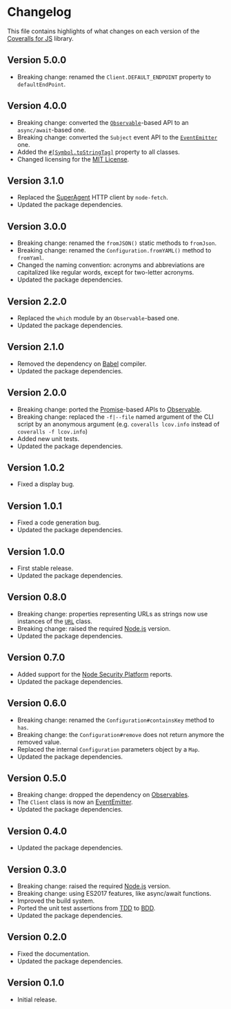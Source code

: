 # Changelog
This file contains highlights of what changes on each version of the [Coveralls for JS](https://github.com/cedx/coveralls.js) library.

## Version 5.0.0
- Breaking change: renamed the `Client.DEFAULT_ENDPOINT` property to `defaultEndPoint`.

## Version 4.0.0
- Breaking change: converted the [`Observable`](http://reactivex.io/intro.html)-based API to an `async/await`-based one.
- Breaking change: converted the `Subject` event API to the [`EventEmitter`](https://nodejs.org/api/events.html) one.
- Added the [`#[Symbol.toStringTag]`](https://developer.mozilla.org/en-US/docs/Web/JavaScript/Reference/Global_Objects/Symbol/toStringTag) property to all classes.
- Changed licensing for the [MIT License](https://opensource.org/licenses/MIT).

## Version 3.1.0
- Replaced the [SuperAgent](https://visionmedia.github.io/superagent) HTTP client by `node-fetch`.
- Updated the package dependencies.

## Version 3.0.0
- Breaking change: renamed the `fromJSON()` static methods to `fromJson`.
- Breaking change: renamed the `Configuration.fromYAML()` method to `fromYaml`.
- Changed the naming convention: acronyms and abbreviations are capitalized like regular words, except for two-letter acronyms.
- Updated the package dependencies.

## Version 2.2.0
- Replaced the `which` module by an `Observable`-based one.
- Updated the package dependencies.

## Version 2.1.0
- Removed the dependency on [Babel](https://babeljs.io) compiler.
- Updated the package dependencies.

## Version 2.0.0
- Breaking change: ported the [Promise](https://developer.mozilla.org/en-US/docs/Web/JavaScript/Reference/Global_Objects/Promise)-based APIs to [Observable](http://reactivex.io/intro.html).
- Breaking change: replaced the `-f|--file` named argument of the CLI script by an anonymous argument (e.g. `coveralls lcov.info` instead of `coveralls -f lcov.info`)
- Added new unit tests.
- Updated the package dependencies.

## Version 1.0.2
- Fixed a display bug.

## Version 1.0.1
- Fixed a code generation bug.
- Updated the package dependencies.

## Version 1.0.0
- First stable release.
- Updated the package dependencies.

## Version 0.8.0
- Breaking change: properties representing URLs as strings now use instances of the [`URL`](https://developer.mozilla.org/en-US/docs/Web/API/URL) class.
- Breaking change: raised the required [Node.js](https://nodejs.org) version.
- Updated the package dependencies.

## Version 0.7.0
- Added support for the [Node Security Platform](https://nodesecurity.io) reports.
- Updated the package dependencies.

## Version 0.6.0
- Breaking change: renamed the `Configuration#containsKey` method to `has`.
- Breaking change: the `Configuration#remove` does not return anymore the removed value.
- Replaced the internal `Configuration` parameters object by a `Map`.
- Updated the package dependencies.

## Version 0.5.0
- Breaking change: dropped the dependency on [Observables](http://reactivex.io/intro.html).
- The `Client` class is now an [EventEmitter](https://nodejs.org/api/events.html#events_class_eventemitter).
- Updated the package dependencies.

## Version 0.4.0
- Updated the package dependencies.

## Version 0.3.0
- Breaking change: raised the required [Node.js](https://nodejs.org) version.
- Breaking change: using ES2017 features, like async/await functions.
- Improved the build system.
- Ported the unit test assertions from [TDD](https://en.wikipedia.org/wiki/Test-driven_development) to [BDD](https://en.wikipedia.org/wiki/Behavior-driven_development).
- Updated the package dependencies.

## Version 0.2.0
- Fixed the documentation.
- Updated the package dependencies.

## Version 0.1.0
- Initial release.
